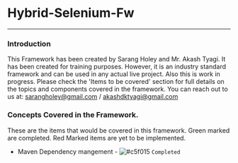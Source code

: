 # Hybrid-Selenium-Fw

---

### Introduction

This Framework has been created by Sarang Holey and Mr. Akash Tyagi. 
It has been created for training purposes. However, it is an industry standard framework and can be used in any actual live project. 
Also this is work in progress. Please check the 'Items to be covered' section for full details on the topics and components covered in the framework.
You can reach out to us at: sarangholey@gmail.com / akashdktyagi@gmail.com

### Concepts Covered in the Framework.
These are the items that would be covered in this framework. Green marked are completed. Red Marked items are yet to be implemented. 

* Maven Dependency mangement - ![#c5f015](https://via.placeholder.com/15/c5f015/000000?text=+) `Completed`
